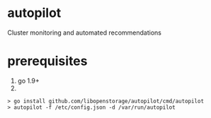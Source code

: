 # autopilot
Cluster monitoring and automated recommendations

# prerequisites

1. go 1.9+
2. 
```
> go install github.com/libopenstorage/autopilot/cmd/autopilot
> autopilot -f /etc/config.json -d /var/run/autopilot
```